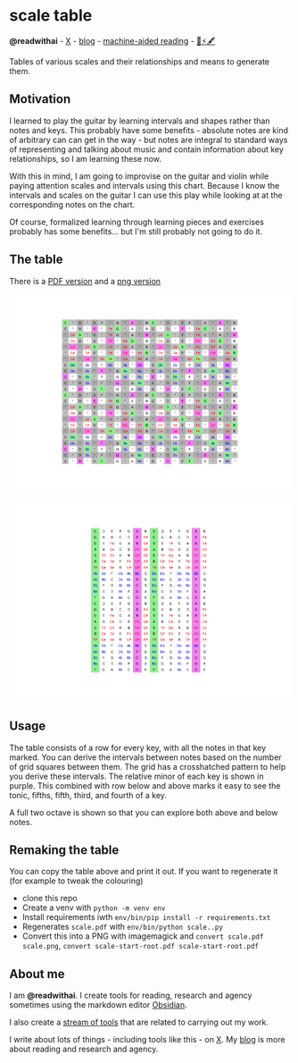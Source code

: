 # scale table
**@readwithai** - [X](https://x.com/readwithai) - [blog](https://readwithai.substack.com/) - [machine-aided reading](https://www.reddit.com/r/machineAidedReading/) - [📖](https://readwithai.substack.com/p/what-is-reading-broadly-defined
)[⚡️](https://readwithai.substack.com/s/technical-miscellany)[🖋️](https://readwithai.substack.com/p/note-taking-with-obsidian-much-of)

Tables of various scales and their relationships and means to generate them.

## Motivation
I learned to play the guitar by learning intervals and shapes rather than notes and keys. This probably have some benefits - absolute notes are kind of arbitrary can can get in the way - but notes are integral to standard ways of representing and talking about music and contain information about key relationships, so I am learning these now.

With this in mind, I am going to improvise on the guitar and violin while paying attention scales and intervals using this chart. Because I know the intervals and scales on the guitar I can use this play while looking at at the corresponding notes on the chart.

Of course, formalized learning through learning pieces and exercises probably has some benefits... but I'm still probably not going to do it.

## The table
There is a [PDF version](scale.pdf) and a [png version](scale.png)

<a href="scale.pdf"> <img src="scale.png" alt="scale"> </img> </a>

<a href="scale-start-root.pdf"> <img src="scale-start-root.png" alt="scale"> </img> </a>


## Usage
The table consists of a row for every key, with all the notes in that key marked. You can derive the intervals between notes based on the number of grid squares between them. The grid has a crosshatched pattern to help you derive these intervals. The relative minor of each key is shown in purple. This combined with row below and above marks it easy to see the tonic, fifths, fifth, third, and fourth of a key.

A full two octave is shown so that you can explore both above and below notes.


## Remaking the table
You can copy the table above and print it out. If you want to regenerate it (for example to tweak the colouring)

* clone this repo
* Create a venv with `python -m venv env`
* Install requirements iwth `env/bin/pip install -r requirements.txt`
* Regenerates `scale.pdf` with `env/bin/python scale..py`
* Convert this into a PNG with imagemagick and `convert scale.pdf scale.png`, `convert scale-start-root.pdf scale-start-root.pdf`

## About me
I am **@readwithai**. I create tools for reading, research and agency sometimes using the markdown editor [Obsidian](https://readwithai.substack.com/p/what-exactly-is-obsidian).

I also create a [stream of tools](https://readwithai.substack.com/p/my-productivity-tools) that are related to carrying out my work.

I write about lots of things - including tools like this - on [X](https://x.com/readwithai).
My [blog](https://readwithai.substack.com/) is more about reading and research and agency.
